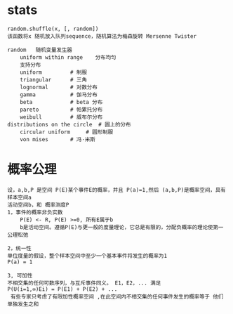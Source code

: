# stats
	random.shuffle(x, [, random])
	该函数将x 随机放入队列sequence，随机算法为梅森旋转 Mersenne Twister

	random   随机变量发生器
		uniform within range    分布均匀
		支持分布
		uniform			# 制服
		triangular		# 三角
		lognormal		# 对数分布
		gamma			# 伽马分布
		beta			# beta 分布
		pareto			# 帕累托分布
		weibull			# 威布尔分布 
	distributions on the circle  # 圆上的分布
		circular uniform     # 圆形制服
		von mises		# 冯·米斯
# 概率公理
	设，a,b,P 是空间 P(E)某个事件E的概率，并且 P(a)=1,然后 (a,b,P)是概率空间，具有样本空间a
	活动空间b，和 概率测度P
	1，事件的概率非负实数
		P(E) <- R, P(E) >=0, 所有E属于b
		b是活动空间。遵循P(E)与更一般的度量理论，它总是有限的，分配负概率的理论使第一公理松弛

	2，统一性
	单位度量的假设，整个样本空间中至少一个基本事件将发生的概率为1
	P(a) = 1

	3, 可加性
	不相交集的任何可数序列，与互斥事件同义。 E1，E2，... 满足
    P(U(i=1,∞)Ei) = P(E1) + P(E2) + ...
	 有些专家只考虑了有限加性概率空间 ,在此空间内不相交集的任何事件发生的概率等于 他们单独发生之和





